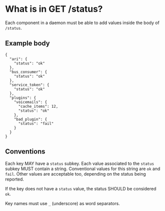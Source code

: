 # What is in GET /status?

Each component in a daemon must be able to add values inside the body of `/status`.

## Example body

```
{
  "ari": {
    "status": "ok"
  },
  "bus_consumer": {
    "status": "ok"
  },
  "service_token": {
    "status": "ok"
  },
  "plugins": {
    "voicemails": {
      "cache_items": 12,
      "status": "ok"
    },
    "bad_plugin": {
      "status": "fail"
    }
  }
}
```

## Conventions

Each key MAY have a `status` subkey. Each value associated to the `status` subkey MUST contain a string. Conventional values for this string are `ok` and `fail`. Other values are acceptable too, depending on the status being reported.

If the key does not have a `status` value, the status SHOULD be considered `ok`.

Key names must use `_` (underscore) as word separators.
